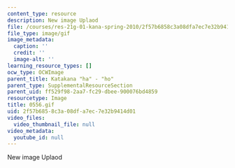 ```yaml
---
content_type: resource
description: New image Uplaod
file: /courses/res-21g-01-kana-spring-2010/2f57b6858c3a08dfa7ec7e32b9414d01_0556.gif
file_type: image/gif
image_metadata:
  caption: ''
  credit: ''
  image-alt: ''
learning_resource_types: []
ocw_type: OCWImage
parent_title: Katakana "ha" - "ho"
parent_type: SupplementalResourceSection
parent_uid: ff529f98-2aa7-fc29-dbee-900076bd4859
resourcetype: Image
title: 0556.gif
uid: 2f57b685-8c3a-08df-a7ec-7e32b9414d01
video_files:
  video_thumbnail_file: null
video_metadata:
  youtube_id: null
---
```

New image Uplaod

